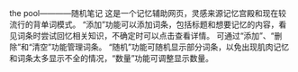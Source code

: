 the pool————随机笔记
这是一个记忆辅助网页，灵感来源记忆宫殿和现在较流行的背单词模式。
“添加”功能可以添加词条，包括标题和想要记忆的内容，看见词条时尝试回忆相关知识，不确定时可以点击查看详情。
可通过“添加”、“删除”和“清空”功能管理词条。
“随机”功能可随机显示部分词条，以免出现肌肉记忆和词条太多显示不全的情况，“数量”功能可调整显示数量。
